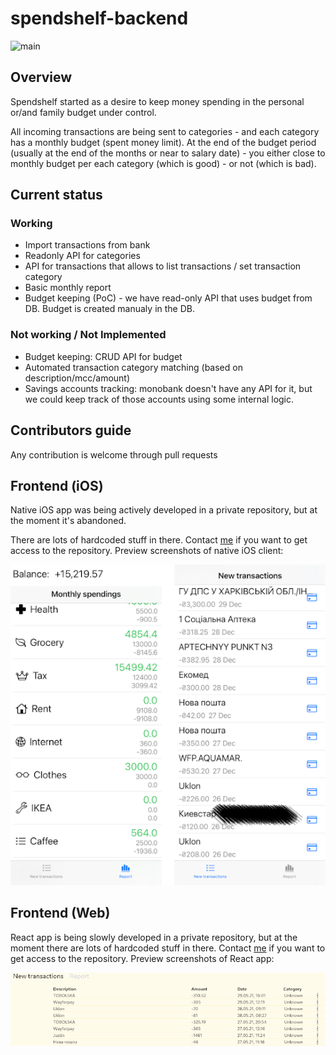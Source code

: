 # spendshelf-backend

![main](https://github.com/lungria/spendshelf-backend/workflows/main/badge.svg)

## Overview

Spendshelf started as a desire to keep money spending in the personal or/and family budget under control.
 
All incoming transactions are being sent to categories - and each category has a monthly budget (spent money limit). At the end of the budget period (usually at the end of the months or near to salary date) - you either close to monthly budget per each category (which is good) - or not (which is bad). 

## Current status

### Working
- Import transactions from bank
- Readonly API for categories
- API for transactions that allows to list transactions / set transaction category
- Basic monthly report
- Budget keeping (PoC) - we have read-only API that uses budget from DB. Budget is created manualy in the DB.
### Not working / Not Implemented
- Budget keeping: CRUD API for budget
- Automated transaction category matching (based on description/mcc/amount)
- Savings accounts tracking: monobank doesn't have any API for it, but we could keep track of those accounts using some internal logic.

## Contributors guide

Any contribution is welcome through pull requests

## Frontend (iOS)

Native iOS app was being actively developed in a private repository, but at the moment it's abandoned. 

There are lots of hardcoded stuff in there. Contact [me](https://github.com/suddengunter) if you want to get access to the repository.
Preview screenshots of native iOS client:

![main](https://raw.githubusercontent.com/lungria/spendshelf-backend/main/.github/img/1.png)

## Frontend (Web)

React app is being slowly developed in a private repository, but at the moment there are lots of hardcoded stuff in there. Contact [me](https://github.com/suddengunter) if you want to get access to the repository.
Preview screenshots of React app:

![main](https://raw.githubusercontent.com/lungria/spendshelf-backend/main/.github/img/2.png)
